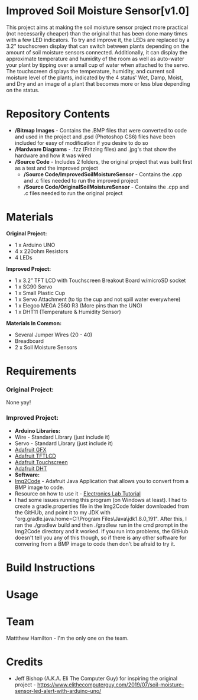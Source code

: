 # Improved Soil Moisture Sensor[v1.0]

This project aims at making the soil moisture sensor project more practical (not necessarily cheaper) than the original that has been done many times with a few LED indicators. To try and improve it, the LEDs are replaced by a 3.2" touchscreen display that can switch between plants depending on the amount of soil moisture sensors connected. Additionally, it can display the approximate temperature and humidity of the room as well as auto-water your plant by tipping over a small cup of water when attached to the servo. The touchscreen displays the temperature, humidity, and current soil moisture level of the plants, indicated by the 4 status' Wet, Damp, Moist, and Dry and an image of a plant that becomes more or less blue depending on the status. 

Repository Contents
============
* **/Bitmap Images** - Contains the .BMP files that were converted to code and used in the project and .psd (Photoshop CS6) files have been included for easy of modification if you desire to do so
* **/Hardware Diagrams** - .fzz (Fritzing files) and .jpg's that show the hardware and how it was wired
* **/Source Code** - Includes 2 folders, the original project that was built first as a test and the improved project
  * **/Source Code/ImprovedSoilMoistureSensor** - Contains the .cpp and .c files needed to run the improved project
  * **/Source Code/OriginalSoilMoistureSensor** - Contains the .cpp and .c files needed to run the original project

Materials
=========
**Original Project:**
* 1 x Arduino UNO
* 4 x 220ohm Resistors
* 4 LEDs

**Improved Project:**
* 1 x 3.2” TFT LCD with Touchscreen Breakout Board w/microSD socket
* 1 x SG90 Servo
* 1 x Small Plastic Cup
* 1 x Servo Attachment (to tip the cup and not spill water everywhere)
* 1 x Elegoo MEGA 2560 R3 (More pins than the UNO)
* 1 x DHT11 (Temperature & Humidity Sensor)

**Materials In Common:**
* Several Jumper Wires (20 - 40)
* Breadboard
* 2 x Soil Moisture Sensors

Requirements
============

### Original Project:
None yay!

### Improved Project:
* **Arduino Libraries:**
 * Wire - Standard Library (just include it)
 * Servo - Standard Library (just include it)
 * [Adafruit GFX](https://github.com/adafruit/Adafruit-GFX-Library) 
 * [Adafruit TFTLCD](https://github.com/adafruit/TFTLCD-Library)
 * [Adafruit Touchscreen](https://github.com/adafruit/Adafruit_TouchScreen)
 * [Adafruit DHT](https://github.com/adafruit/DHT-sensor-library)
* **Software:**
 * [Img2Code](https://github.com/ehubin/Adafruit-GFX-Library/tree/master/Img2Code) - Adafruit Java Application that allows you to convert from a BMP image to code.
  * Resource on how to use it - [Electronics Lab Tutorial](https://www.electronics-lab.com/project/display-custom-bitmap-graphics-on-an-arduino-touch-screen-and-other-arduino-compatible-displays/)
  * I had some issues running this program (on Windows at least). I had to create a gradle.properties file in the Img2Code folder downloaded from the GitHUb, and point it to my JDK with "org.gradle.java.home=C:\\Program Files\\Java\\jdk1.8.0_191". After this, I ran the ./gradlew build and then ./gradlew run in the cmd prompt in the Img2Code directory and it worked. If you run into problems, the GitHub doesn't tell you any of this though, so if there is any other software for convering from a BMP image to code then don't be afraid to try it.
 

Build Instructions
==================

Usage
=====

Team
=====
Mattthew Hamilton - I'm the only one on the team.

Credits
=======
* Jeff Bishop (A.K.A. Eli The Computer Guy) for inspiring the original project -  https://www.elithecomputerguy.com/2019/07/soil-moisture-sensor-led-alert-with-arduino-uno/
